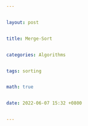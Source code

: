 ```yaml
---


layout: post


title: Merge-Sort


categories: Algorithms


tags: sorting


math: true


date: 2022-06-07 15:32 +0800


---
```

